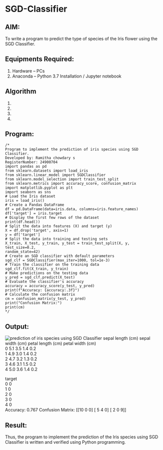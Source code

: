 # SGD-Classifier
## AIM:
To write a program to predict the type of species of the Iris flower using the SGD Classifier.

## Equipments Required:
1. Hardware – PCs
2. Anaconda – Python 3.7 Installation / Jupyter notebook

## Algorithm
1. 
2. 
3. 
4. 

## Program:
```
/*
Program to implement the prediction of iris species using SGD Classifier.
Developed by: Ramitha chowdary s
RegisterNumber: 24900704
import pandas as pd
from sklearn.datasets import load_iris
from sklearn.linear_model import SGDClassifier
from sklearn.model_selection import train_test_split
from sklearn.metrics import accuracy_score, confusion_matrix
import matplotlib.pyplot as plt
import seaborn as sns
# Load the Iris dataset
iris = load_iris()
# Create a Pandas DataFrame
df = pd.DataFrame(data=iris.data, columns=iris.feature_names)
df['target'] = iris.target
# Display the first few rows of the dataset
print(df.head())
# Split the data into features (X) and target (y)
X = df.drop('target', axis=1)
y = df['target']
# Split the data into training and testing sets
X_train, X_test, y_train, y_test = train_test_split(X, y, test_size=0.2,
random_state=42)
# Create an SGD classifier with default parameters
sgd_clf = SGDClassifier(max_iter=1000, tol=1e-3)
# Train the classifier on the training data
sgd_clf.fit(X_train, y_train)
# Make predictions on the testing data
y_pred = sgd_clf.predict(X_test)
# Evaluate the classifier's accuracy
accuracy = accuracy_score(y_test, y_pred)
print(f"Accuracy: {accuracy:.3f}")
# Calculate the confusion matrix
cm = confusion_matrix(y_test, y_pred)
print("Confusion Matrix:")
print(cm)
*/
```

## Output:
![prediction of iris species using SGD Classifier](sam.png)
  sepal length (cm)  sepal width (cm)  petal length (cm)  petal width (cm)  \
0                5.1               3.5                1.4               0.2   
1                4.9               3.0                1.4               0.2   
2                4.7               3.2                1.3               0.2   
3                4.6               3.1                1.5               0.2   
4                5.0               3.6                1.4               0.2   

   target  
0       0  
1       0  
2       0  
3       0  
4       0  
Accuracy: 0.767
Confusion Matrix:
[[10  0  0]
 [ 5  4  0]
 [ 2  0  9]]

## Result:
Thus, the program to implement the prediction of the Iris species using SGD Classifier is written and verified using Python programming.
